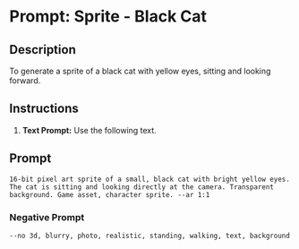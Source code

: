 # Prompt: Sprite - Black Cat

## Description
To generate a sprite of a black cat with yellow eyes, sitting and looking forward.

## Instructions
1.  **Text Prompt:** Use the following text.

## Prompt
```
16-bit pixel art sprite of a small, black cat with bright yellow eyes. The cat is sitting and looking directly at the camera. Transparent background. Game asset, character sprite. --ar 1:1
```

### Negative Prompt
```
--no 3d, blurry, photo, realistic, standing, walking, text, background
```
